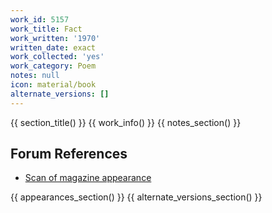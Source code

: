 ```yaml
---
work_id: 5157
work_title: Fact
work_written: '1970'
written_date: exact
work_collected: 'yes'
work_category: Poem
notes: null
icon: material/book
alternate_versions: []
---
```


{{ section_title() }}
{{ work_info() }}
{{ notes_section() }}
## Forum References
- [Scan of magazine appearance](https://bukowskiforum.com/threads/buffalo-stamps-2-1971-s-r-o-on-creely-fact-to-the-above.11450/)

{{ appearances_section() }}
{{ alternate_versions_section() }}